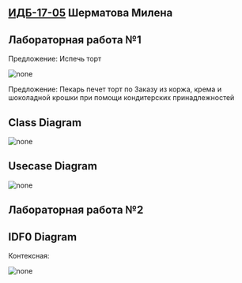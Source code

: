 ##  [ИДБ-17-05](https://github.com/stankin/design-part-1/wiki/list-idb-17-05) Шерматова Милена

## Лабораторная работа №1

Предложение: Испечь торт

![none](https://github.com/MilenaShermatova/MilenaShermatova.github.io/blob/master/laba1/model_lab1.png)

Предложение: Пекарь печет торт по Заказу из коржа, крема и шоколадной крошки при помощи кондитерских принадлежностей

## Class Diagram

![none](https://github.com/MilenaShermatova/MilenaShermatova.github.io/blob/master/laba1/ClassDiagram_laba1.png)

## Usecase Diagram

![none](https://github.com/MilenaShermatova/MilenaShermatova.github.io/blob/master/laba1/uml_laba1.png)

## Лабораторная работа №2


## IDF0 Diagram

Контексная:


![none](https://github.com/MilenaShermatova/MilenaShermatova.github.io/blob/master/laba2/02_A0.png)



